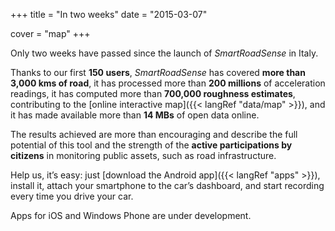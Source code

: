 +++
title = "In two weeks"
date = "2015-03-07"

cover = "map"
+++

Only two weeks have passed since the launch of *SmartRoadSense* in Italy.

Thanks to our first **150&nbsp;users**, *SmartRoadSense* has covered **more than 3,000&nbsp;kms of road**, it has processed more than **200&nbsp;millions** of acceleration readings, it has computed more than **700,000&nbsp;roughness estimates**, contributing to the [online interactive map]({{< langRef "data/map" >}}), and it has made available more than **14&nbsp;MBs** of open data online.

The results achieved are more than encouraging and describe the full potential of this tool and the strength of the **active participations by citizens** in monitoring public assets, such as road infrastructure.

Help us, it’s easy: just [download the Android app]({{< langRef "apps" >}}), install it, attach your smartphone to the car’s dashboard, and start recording every time you drive your car.

Apps for iOS and Windows Phone are under development.
